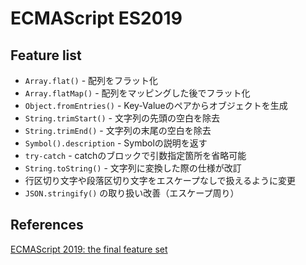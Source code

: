 # ECMAScript ES2019

## Feature list
- `Array.flat()` - 配列をフラット化
- `Array.flatMap()` - 配列をマッピングした後でフラット化
- `Object.fromEntries()` - Key-Valueのペアからオブジェクトを生成
- `String.trimStart()` - 文字列の先頭の空白を除去
- `String.trimEnd()` - 文字列の末尾の空白を除去
- `Symbol().description` - Symbolの説明を返す
- `try-catch` - catchのブロックで引数指定箇所を省略可能
- `String.toString()` - 文字列に変換した際の仕様が改訂
- 行区切り文字や段落区切り文字をエスケープなしで扱えるように変更
- `JSON.stringify()` の取り扱い改善（エスケープ周り）

## References
[ECMAScript 2019: the final feature set](https://2ality.com/2018/02/ecmascript-2019.html)
